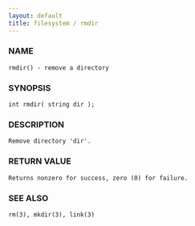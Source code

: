 ```yaml
---
layout: default
title: filesystem / rmdir
---
```






### NAME
    rmdir() - remove a directory


### SYNOPSIS
    int rmdir( string dir );


### DESCRIPTION
    Remove directory 'dir'.


### RETURN VALUE
    Returns nonzero for success, zero (0) for failure.


### SEE ALSO
    rm(3), mkdir(3), link(3)



